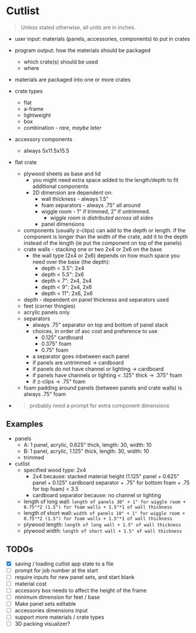# Cutlist

> Unless stated otherwise, all units are in inches.

- user input: materials (panels, accessories, components) to put in crates
- program output: how the materials should be packaged
    - which crate(s) should be used
    - where 
- materials are packaged into one or more crates
- crate types
    - flat
    - a-frame
    - lightweight
    - box
    - combination - *rare, maybe later*
- accessory components
    - always 5x11.5x15.5
- flat crate
    - plywood sheets as base and lid
        - you might need extra space added to the length/depth to fit additional components
        - 2D dimension are dependent on:
            - wall thickness - always 1.5"
            - foam separators - always .75" all around
            - wiggle room - 1" if trimmed, 2" if untrimmed.
                - *wiggle room is distributed across all sides*
            - panel dimensions
    - components (usually z-clips) can add to the depth or length. if the component is longer than the width of the crate, add it to the depth instead of the length (ie put the component on top of the panels)
    - crate walls - stacking one or two 2x4 or 2x6 on the base
        - the wall type (2x4 or 2x6) depends on how much space you need over the base (the depth):
            - depth < 3.5": 2x4
            - depth < 5.5": 2x6
            - depth < 7": 2x4, 2x4
            - depth < 9": 2x4, 2x6
            - depth < 11": 2x6, 2x6
    - depth - dependent on panel thickness and separators used
    - feet (corner thingies)
    - acrylic panels only
    - separators
        - always .75" separator on top and bottom of panel stack
        - choices, in order of asc cost and preference to use
            - 0.125" cardboard
            - 0.375" foam
            - 0.75" foam
        - a separator goes inbetween each panel
        - if panels are untrimmed -> cardboard
        - if panels do not have channel or lighting -> cardboard
        - if panels have channels or lighting < .125" thick -> .375" foam
        - if z-clips -> .75" foam
    - foam padding around panels (between panels and crate walls) is always .75" foam

- > probably need a prompt for extra component dimensions

## Examples

- panels
    - A: 1 panel, acrylic, 0.625" thick, length: 30, width: 10
    - B: 1 panel, acrylic, 1.125" thick, length: 30, width: 10
    - trimmed
- cutlist
    - specified wood type: 2x4
        - 2x4 because: stacked material height (1.125" panel + 0.625" panel + 0.125" cardboard separator + .75" for bottom foam + .75 for top foam) < 3.5
        - cardboard separator because: no channel or lighting
    - length of long wall: `length of panels 30" + 1" for wiggle room + 0.75"*2 (1.5") for foam walls + 1.5"*1 of wall thickness`
    - length of short wall: `width of panels 10" + 1" for wiggle room + 0.75"*2 (1.5") for foam walls + 1.5"*1 of wall thickness`
    - plywood length: `length of long wall + 1.5" of wall thickness`
    - plywood width: `length of short wall + 1.5" of wall thickness`

## TODOs

- [x] saving / loading cutlist app state to a file
- [ ] prompt for job number at the start
- [ ] require inputs for new panel sets, and start blank
- [ ] material cost
- [ ] accessory box needs to affect the height of the frame
- [ ] minimum dimension for feet / base
- [ ] Make panel sets editable
- [ ] accessories dimensions input
- [ ] support more materials / crate types
- [ ] 3D packing visualizer?